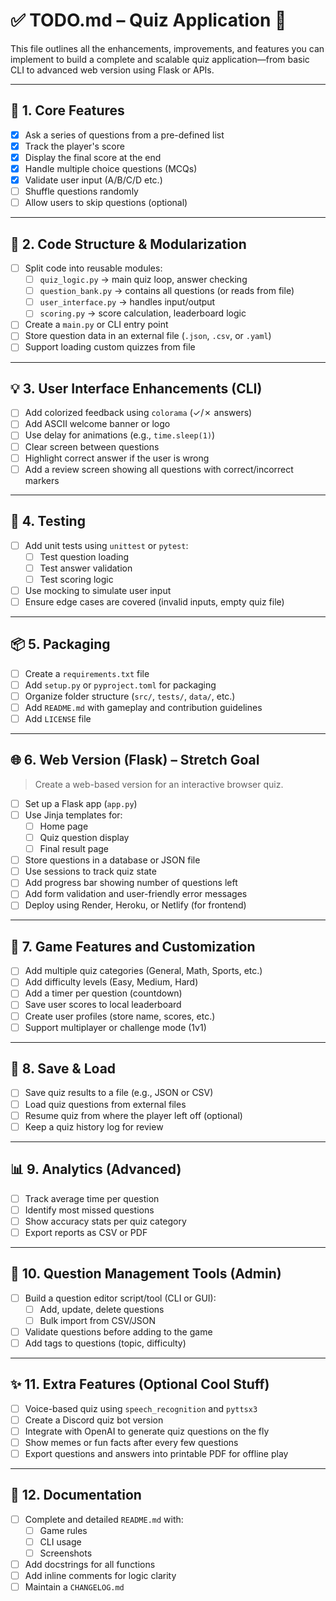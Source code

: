# ✅ TODO.md – Quiz Application 🧠

This file outlines all the enhancements, improvements, and features you can implement to build a complete and scalable quiz application—from basic CLI to advanced web version using Flask or APIs.

---

## 🔹 1. Core Features

- [x] Ask a series of questions from a pre-defined list  
- [x] Track the player's score  
- [x] Display the final score at the end  
- [x] Handle multiple choice questions (MCQs)  
- [x] Validate user input (A/B/C/D etc.)  
- [ ] Shuffle questions randomly  
- [ ] Allow users to skip questions (optional)

---

## 🧱 2. Code Structure & Modularization

- [ ] Split code into reusable modules:
  - [ ] `quiz_logic.py` → main quiz loop, answer checking
  - [ ] `question_bank.py` → contains all questions (or reads from file)
  - [ ] `user_interface.py` → handles input/output
  - [ ] `scoring.py` → score calculation, leaderboard logic
- [ ] Create a `main.py` or CLI entry point  
- [ ] Store question data in an external file (`.json`, `.csv`, or `.yaml`)  
- [ ] Support loading custom quizzes from file

---

## 💡 3. User Interface Enhancements (CLI)

- [ ] Add colorized feedback using `colorama` (✓/✗ answers)  
- [ ] Add ASCII welcome banner or logo  
- [ ] Use delay for animations (e.g., `time.sleep(1)`)  
- [ ] Clear screen between questions  
- [ ] Highlight correct answer if the user is wrong  
- [ ] Add a review screen showing all questions with correct/incorrect markers

---

## 🧪 4. Testing

- [ ] Add unit tests using `unittest` or `pytest`:
  - [ ] Test question loading
  - [ ] Test answer validation
  - [ ] Test scoring logic
- [ ] Use mocking to simulate user input  
- [ ] Ensure edge cases are covered (invalid inputs, empty quiz file)

---

## 📦 5. Packaging

- [ ] Create a `requirements.txt` file  
- [ ] Add `setup.py` or `pyproject.toml` for packaging  
- [ ] Organize folder structure (`src/`, `tests/`, `data/`, etc.)  
- [ ] Add `README.md` with gameplay and contribution guidelines  
- [ ] Add `LICENSE` file

---

## 🌐 6. Web Version (Flask) – Stretch Goal

> Create a web-based version for an interactive browser quiz.

- [ ] Set up a Flask app (`app.py`)  
- [ ] Use Jinja templates for:
  - [ ] Home page
  - [ ] Quiz question display
  - [ ] Final result page  
- [ ] Store questions in a database or JSON file  
- [ ] Use sessions to track quiz state  
- [ ] Add progress bar showing number of questions left  
- [ ] Add form validation and user-friendly error messages  
- [ ] Deploy using Render, Heroku, or Netlify (for frontend)

---

## 🧠 7. Game Features and Customization

- [ ] Add multiple quiz categories (General, Math, Sports, etc.)  
- [ ] Add difficulty levels (Easy, Medium, Hard)  
- [ ] Add a timer per question (countdown)  
- [ ] Save user scores to local leaderboard  
- [ ] Create user profiles (store name, scores, etc.)  
- [ ] Support multiplayer or challenge mode (1v1)

---

## 🔐 8. Save & Load

- [ ] Save quiz results to a file (e.g., JSON or CSV)  
- [ ] Load quiz questions from external files  
- [ ] Resume quiz from where the player left off (optional)  
- [ ] Keep a quiz history log for review

---

## 📊 9. Analytics (Advanced)

- [ ] Track average time per question  
- [ ] Identify most missed questions  
- [ ] Show accuracy stats per quiz category  
- [ ] Export reports as CSV or PDF

---

## 📜 10. Question Management Tools (Admin)

- [ ] Build a question editor script/tool (CLI or GUI):
  - [ ] Add, update, delete questions
  - [ ] Bulk import from CSV/JSON
- [ ] Validate questions before adding to the game  
- [ ] Add tags to questions (topic, difficulty)

---

## ✨ 11. Extra Features (Optional Cool Stuff)

- [ ] Voice-based quiz using `speech_recognition` and `pyttsx3`  
- [ ] Create a Discord quiz bot version  
- [ ] Integrate with OpenAI to generate quiz questions on the fly  
- [ ] Show memes or fun facts after every few questions  
- [ ] Export questions and answers into printable PDF for offline play

---

## 📝 12. Documentation

- [ ] Complete and detailed `README.md` with:
  - [ ] Game rules
  - [ ] CLI usage
  - [ ] Screenshots
- [ ] Add docstrings for all functions  
- [ ] Add inline comments for logic clarity  
- [ ] Maintain a `CHANGELOG.md`
